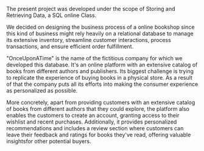 The present project was developed under the scope of Storing and Retrieving Data, a SQL online Class.
    
We decided on designing the business process of a online bookshop since this kind of business might rely heavily on a relational database to manage its extensive inventory, streamline customer interactions, process transactions, and ensure efficient order fulfillment.
	
"OnceUponATime" is the name of the fictitious company for which we developed this database. It's an online platform with an extensive catalog of books from different authors and publishers. Its biggest challenge is trying to replicate the experience of buying books in a physical store. As a result of that the company puts all its efforts into making the consumer experience as personalized as possible.
	
More concretely, apart from providing customers with an extensive catalog of books  from different authors that they could explore, the platform also enables the customers to create an account, granting access to their wishlist and recent purchases. Additionally, it provides personalized recommendations and includes a review section where customers can leave their feedback and ratings for books they've read, offering valuable insightsfor other potential buyers. 
